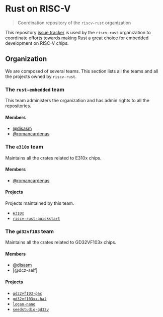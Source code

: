 # Rust on RISC-V

> Coordination repository of the `riscv-rust` organization

This repository [issue tracker] is used by the `riscv-rust` organization to coordinate efforts towards making Rust a great choice for embedded development on RISC-V chips.

## Organization

We are composed of several teams.
This section lists all the teams and all the projects owned by `riscv-rust`.

### The `rust-embedded` team

This team administers the organization and has admin rights to all the repositories.

#### Members

- [@disasm]
- [@romancardenas]

### The `e310x` team

Maintains all the crates related to E310x chips.

#### Members

- [@romancardenas]

#### Projects

Projects maintained by this team.

- [`e310x`]
- [`riscv-rust-quickstart`]

### The `gd32vf103` team

Maintains all the crates related to GD32VF103x chips.

#### Members

- [@disasm]
- [@dcz-self]

#### Projects

- [`gd32vf103-pac`]
- [`gd32vf103xx-hal`]
- [`logan-nano`]
- [`seedstudio-gd32v`]




[issue tracker]: https://github.com/riscv-rust/teams/issues

[`e310x`]: https://github.com/riscv-rust/e310x
[`riscv-rust-quickstart`]: https://github.com/riscv-rust/riscv-rust-quickstart
[`gd32vf103-pac`]: https://github.com/riscv-rust/gd32vf103-pac
[`gd32vf103xx-hal`]: https://github.com/riscv-rust/gd32vf103xx-hal
[`logan-nano`]: https://github.com/riscv-rust/logan-nano
[`seedstudio-gd32v`]: https://github.com/riscv-rust/seedstudio-gd32v

[@disasm]: https://github.com/disasm
[@romancardenas]: https://github.com/romancardenas
